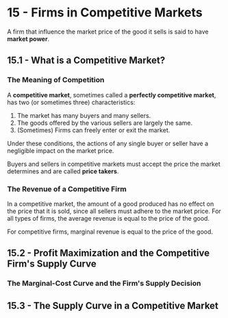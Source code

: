 # 15 - Firms in Competitive Markets

A firm that influence the market price of the good it sells is said to have **market power**.

## 15.1 - What is a Competitive Market?

### The Meaning of Competition

A **competitive market**, sometimes called a **perfectly competitive market**, has two (or sometimes three) characteristics:
1. The market has many buyers and many sellers.
2. The goods offered by the various sellers are largely the same.
3. (Sometimes) Firms can freely enter or exit the market.

Under these conditions, the actions of any single buyer or seller have a negligible impact on the market price.

Buyers and sellers in competitive markets must accept the price the market determines and are called **price takers**.

### The Revenue of a Competitive Firm

In a competitive market, the amount of a good produced has no effect on the price that it is sold, since all sellers must adhere to the market price. For all types of firms, the average revenue is equal to the price of the good.

For competitive firms, marginal revenue is equal to the price of the good.

## 15.2 - Profit Maximization and the Competitive Firm's Supply Curve

### The Marginal-Cost Curve and the Firm's Supply Decision



## 15.3 - The Supply Curve in a Competitive Market


